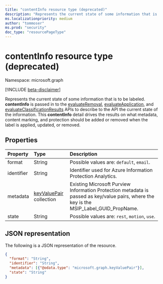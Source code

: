```yaml
---
title: "contentInfo resource type (deprecated)"
description: "Represents the current state of some information that is to be labeled."
ms.localizationpriority: medium
author: "tommoser"
ms.prod: "security"
doc_type: "resourcePageType"
---
```


# contentInfo resource type (deprecated)

Namespace: microsoft.graph

[!INCLUDE [beta-disclaimer](../../includes/beta-disclaimer.md)]

Represents the current state of some information that is to be labeled. **contentInfo** is passed in to the [evaluateRemoval](../api/informationprotectionlabel-evaluateRemoval.md), [evaluateApplication](../api/informationprotectionlabel-evaluateApplication.md), and [evaluateClassificationResults](../api/informationprotectionlabel-evaluateClassificationResults.md) APIs to describe to the API the current state of the information. This **contentInfo** detail drives the results on what metadata, content marking, and protection should be added or removed when the label is applied, updated, or removed. 

## Properties

| Property   | Type                                       | Description                                                                                                                     |
| :--------- | :----------------------------------------- | :------------------------------------------------------------------------------------------------------------------------------ |
| format     | String                                     | Possible values are: `default`, `email`.                                                                                        |
| identifier | String                                     | Identifier used for Azure Information Protection Analytics.                                                                     |
| metadata   | [keyValuePair](keyvaluepair.md) collection | Existing Microsoft Purview Information Protection metadata is passed as key/value pairs, where the key is the MSIP_Label_GUID_PropName. |
| state      | String                                     | Possible values are: `rest`, `motion`, `use`.                                                                                   |

## JSON representation

The following is a JSON representation of the resource.

<!-- {
  "blockType": "resource",
  "optionalProperties": [

  ],
  "@odata.type": "microsoft.graph.contentInfo",
  "baseType": null
}-->

```json
{
  "format": "String",
  "identifier": "String",
  "metadata": [{"@odata.type": "microsoft.graph.keyValuePair"}],
  "state": "String"
}
```

<!-- uuid: 16cd6b66-4b1a-43a1-adaf-3a886856ed98
2019-02-04 14:57:30 UTC -->
<!-- {
  "type": "#page.annotation",
  "description": "contentInfo resource",
  "keywords": "",
  "section": "documentation",
  "tocPath": ""
}-->

